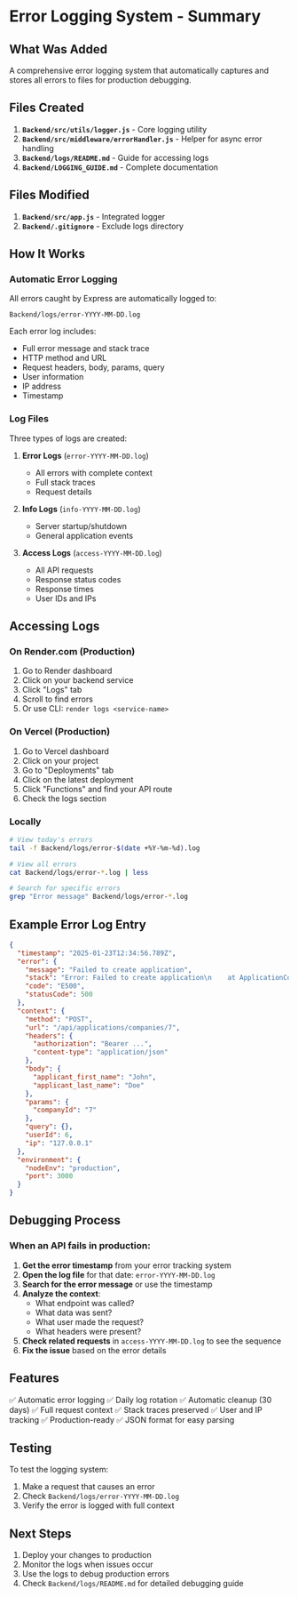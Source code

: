 # Error Logging System - Summary

## What Was Added

A comprehensive error logging system that automatically captures and stores all errors to files for production debugging.

## Files Created

1. **`Backend/src/utils/logger.js`** - Core logging utility
2. **`Backend/src/middleware/errorHandler.js`** - Helper for async error handling
3. **`Backend/logs/README.md`** - Guide for accessing logs
4. **`Backend/LOGGING_GUIDE.md`** - Complete documentation

## Files Modified

1. **`Backend/src/app.js`** - Integrated logger
2. **`Backend/.gitignore`** - Exclude logs directory

## How It Works

### Automatic Error Logging

All errors caught by Express are automatically logged to:
```
Backend/logs/error-YYYY-MM-DD.log
```

Each error log includes:
- Full error message and stack trace
- HTTP method and URL
- Request headers, body, params, query
- User information
- IP address
- Timestamp

### Log Files

Three types of logs are created:

1. **Error Logs** (`error-YYYY-MM-DD.log`)
   - All errors with complete context
   - Full stack traces
   - Request details

2. **Info Logs** (`info-YYYY-MM-DD.log`)
   - Server startup/shutdown
   - General application events

3. **Access Logs** (`access-YYYY-MM-DD.log`)
   - All API requests
   - Response status codes
   - Response times
   - User IDs and IPs

## Accessing Logs

### On Render.com (Production)

1. Go to Render dashboard
2. Click on your backend service
3. Click "Logs" tab
4. Scroll to find errors
5. Or use CLI: `render logs <service-name>`

### On Vercel (Production)

1. Go to Vercel dashboard
2. Click on your project
3. Go to "Deployments" tab
4. Click on the latest deployment
5. Click "Functions" and find your API route
6. Check the logs section

### Locally

```bash
# View today's errors
tail -f Backend/logs/error-$(date +%Y-%m-%d).log

# View all errors
cat Backend/logs/error-*.log | less

# Search for specific errors
grep "Error message" Backend/logs/error-*.log
```

## Example Error Log Entry

```json
{
  "timestamp": "2025-01-23T12:34:56.789Z",
  "error": {
    "message": "Failed to create application",
    "stack": "Error: Failed to create application\n    at ApplicationController.createApplication...",
    "code": "E500",
    "statusCode": 500
  },
  "context": {
    "method": "POST",
    "url": "/api/applications/companies/7",
    "headers": {
      "authorization": "Bearer ...",
      "content-type": "application/json"
    },
    "body": {
      "applicant_first_name": "John",
      "applicant_last_name": "Doe"
    },
    "params": {
      "companyId": "7"
    },
    "query": {},
    "userId": 6,
    "ip": "127.0.0.1"
  },
  "environment": {
    "nodeEnv": "production",
    "port": 3000
  }
}
```

## Debugging Process

### When an API fails in production:

1. **Get the error timestamp** from your error tracking system
2. **Open the log file** for that date: `error-YYYY-MM-DD.log`
3. **Search for the error message** or use the timestamp
4. **Analyze the context**:
   - What endpoint was called?
   - What data was sent?
   - What user made the request?
   - What headers were present?
5. **Check related requests** in `access-YYYY-MM-DD.log` to see the sequence
6. **Fix the issue** based on the error details

## Features

✅ Automatic error logging
✅ Daily log rotation
✅ Automatic cleanup (30 days)
✅ Full request context
✅ Stack traces preserved
✅ User and IP tracking
✅ Production-ready
✅ JSON format for easy parsing

## Testing

To test the logging system:

1. Make a request that causes an error
2. Check `Backend/logs/error-YYYY-MM-DD.log`
3. Verify the error is logged with full context

## Next Steps

1. Deploy your changes to production
2. Monitor the logs when issues occur
3. Use the logs to debug production errors
4. Check `Backend/logs/README.md` for detailed debugging guide

